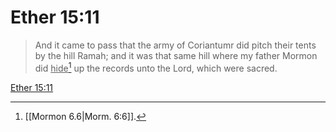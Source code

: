 # Ether 15:11

> And it came to pass that the army of Coriantumr did pitch their tents by the hill Ramah; and it was that same hill where my father Mormon did <u>hide</u>[^a] up the records unto the Lord, which were sacred.

[Ether 15:11](https://www.churchofjesuschrist.org/study/scriptures/bofm/ether/15?lang=eng&id=p11#p11)


[^a]: [[Mormon 6.6|Morm. 6:6]].  
